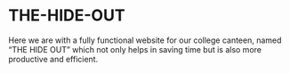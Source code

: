 # THE-HIDE-OUT
Here we are with a fully functional website for our college canteen, named “THE HIDE OUT” which not only helps in saving time but is also more productive and efficient.
